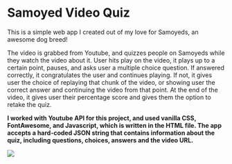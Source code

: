 # Samoyed Video Quiz
This is a simple web app I created out of my love for Samoyeds, an awesome dog breed!

The video is grabbed from Youtube, and quizzes people on Samoyeds while they watch the video about it.
User hits play on the video, it plays up to a certain point, pauses, and asks user a multiple choice question. If answered correctly, it congratulates the user and continues playing. If not, it gives user the choice of replaying that chunk of the video, or showing user the correct answer and continuing the video from that point. At the end of the video, it gives user their percentage score and gives them the option to retake the quiz.

**I worked with Youtube API for this project, and used vanilla CSS, FontAwesome, and Javascript, which is written in the HTML file. 
The app accepts a hard-coded JSON string that contains information about the quiz, including questions, choices, answers and the video URL.**

![](videoquiz.gif)
